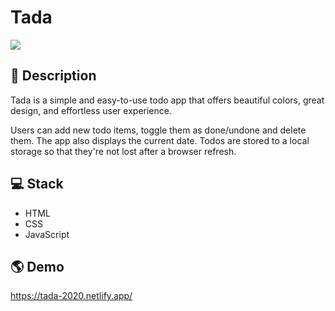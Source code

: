 # Tada
![](https://i.imgur.com/4I11au3.jpeg)

## 📝 Description
Tada is a simple and easy-to-use todo app that offers beautiful colors, great design, and effortless user experience. 

Users can add new todo items, toggle them as done/undone and delete them. The app also displays the current date. Todos are stored to a local storage so that they're not lost after a browser refresh.

## 💻 Stack
- HTML
- CSS
- JavaScript

## 🌎 Demo

https://tada-2020.netlify.app/
